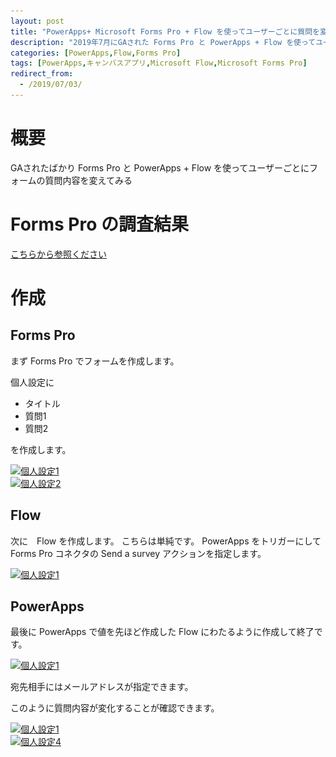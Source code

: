 ```yaml
---
layout: post
title: "PowerApps+ Microsoft Forms Pro + Flow を使ってユーザーごとに質問を変えるフォームを作成する"
description: "2019年7月にGAされた Forms Pro と PowerApps + Flow を使ってユーザーごとにフォームの質問内容を変えてみる"
categories: [PowerApps,Flow,Forms Pro]
tags: [PowerApps,キャンバスアプリ,Microsoft Flow,Microsoft Forms Pro]
redirect_from:
  - /2019/07/03/
---
```



# 概要

GAされたばかり Forms Pro と PowerApps + Flow を使ってユーザーごとにフォームの質問内容を変えてみる

# Forms Pro の調査結果

[こちらから参照ください]()

# 作成

## Forms Pro

まず Forms Pro でフォームを作成します。

個人設定に
- タイトル
- 質問1
- 質問2

を作成します。

<a class="post-image" href="/assets/blogpost/2019/2019-07-03-006.PNG">
<img itemprop="image" data-src="/assets/blogpost/2019/2019-07-03-006.PNG" src="/assets/javascripts/unveil/loader.gif" alt="個人設定1" />
</a>
<br/>
<a class="post-image" href="/assets/blogpost/2019/2019-07-03-007.PNG">
<img itemprop="image" data-src="/assets/blogpost/2019/2019-07-03-007.PNG" src="/assets/javascripts/unveil/loader.gif" alt="個人設定2" />
</a>


## Flow

次に　Flow を作成します。
こちらは単純です。
PowerApps をトリガーにして Forms Pro コネクタの Send a survey アクションを指定します。

<a class="post-image" href="/assets/blogpost/2019/2019-07-03-001.PNG">
<img itemprop="image" data-src="/assets/blogpost/2019/2019-07-03-001.PNG" src="/assets/javascripts/unveil/loader.gif" alt="個人設定1" />
</a>


## PowerApps

最後に PowerApps で値を先ほど作成した Flow にわたるように作成して終了です。


<a class="post-image" href="/assets/blogpost/2019/2019-07-03-002.PNG">
<img itemprop="image" data-src="/assets/blogpost/2019/2019-07-03-002.PNG" src="/assets/javascripts/unveil/loader.gif" alt="個人設定1" />
</a>

宛先相手にはメールアドレスが指定できます。


このように質問内容が変化することが確認できます。



<a class="post-image" href="/assets/blogpost/2019/2019-07-03-003.PNG">
<img itemprop="image" data-src="/assets/blogpost/2019/2019-07-03-003.PNG" src="/assets/javascripts/unveil/loader.gif" alt="個人設定1" />
</a>
<br/>
<a class="post-image" href="/assets/blogpost/2019/2019-07-03-004.PNG">
<img itemprop="image" data-src="/assets/blogpost/2019/2019-07-03-007.PNG" src="/assets/javascripts/unveil/loader.gif" alt="個人設定4" />
</a>